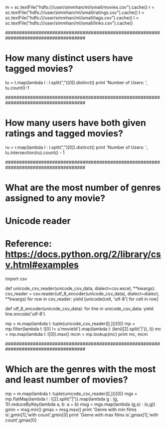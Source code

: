 m = sc.textFile("hdfs:///user/simmhan/ml/small/movies.csv").cache()
r = sc.textFile("hdfs:///user/simmhan/ml/small/ratings.csv").cache()
t = sc.textFile("hdfs:///user/simmhan/ml/small/tags.csv").cache()
l = sc.textFile("hdfs:///user/simmhan/ml/small/links.csv").cache()

#####################################################################################
# How many distinct users have tagged movies? 

tu = t.map(lambda l : l.split(",")[0]).distinct()
print 'Number of Users: ', tu.count()-1

#####################################################################################
# How many users have both given ratings and tagged movies?

ru = r.map(lambda l : l.split(",")[0]).distinct()
print 'Number of Users: ', tu.intersection(ru).count() - 1

#####################################################################################
# What are the most number of genres assigned to any movie?

# Unicode reader
# Reference: https://docs.python.org/2/library/csv.html#examples
import csv

def unicode_csv_reader(unicode_csv_data, dialect=csv.excel, **kwargs):
    csv_reader = csv.reader(utf_8_encoder(unicode_csv_data), dialect=dialect, **kwargs)
    for row in csv_reader:
        yield [unicode(cell, 'utf-8') for cell in row]

def utf_8_encoder(unicode_csv_data):
    for line in unicode_csv_data:
        yield line.encode('utf-8')

mp = m.map(lambda l: tuple(unicode_csv_reader([l,]))[0])
mp = mp.filter(lambda l: l[0] != u'movieId').map(lambda l: (len(l[2].split('|')), l))
mc = mp.map(lambda l: l[0]).max()
mcm = mp.lookup(mc)
print mc, mcm

#####################################################################################
# Which are the genres with the most and least number of movies?


mp = m.map(lambda l: tuple(unicode_csv_reader([l,]))[0])
mgs = mp.flatMap(lambda l : l[2].split("|")).map(lambda g : (g, 1)).reduceByKey(lambda a, b: a + b)
msg = mgs.map(lambda (g,s) : (s,g))
gmin = msg.min()
gmax = msg.max()
print 'Genre with min films is',gmin[1],'with count',gmin[0]
print 'Genre with max films is',gmax[1],'with count',gmax[0]
